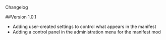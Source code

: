 Changelog

##Version 1.0.1
* Adding user-created settings to control what appears in the manifest
* Adding a control panel in the administration menu for the manifest mod
